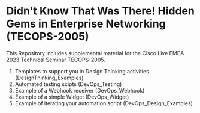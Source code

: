 # Didn't Know That Was There! Hidden Gems in Enterprise Networking (TECOPS-2005)

This Repository includes supplemental material for the Cisco Live EMEA 2023 Technical Seminar TECOPS-2005.

1. Templates to support you in Design Thinking activities (DesignThinking_Examples)
2. Automated testing scipts (DevOps_Testing)
3. Example of a Webhook receiver (DevOps_Webhook)
4. Example of a simple Widget (DevOps_Widget)
5. Example of iterating your automation script (DevOps_Design_Examples)